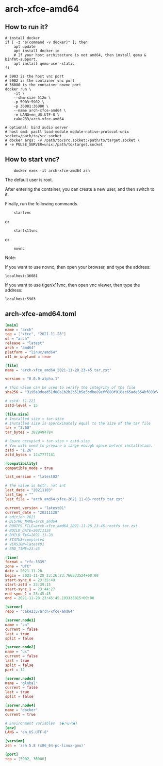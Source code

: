 # arch-xfce-amd64

## How to run it?

```shell
# install docker
if [ -z "$(command -v docker)" ]; then
    apt update
    apt install docker.io
    # If your host architecture is not amd64, then install qemu & binfmt-support.
    apt install qemu-user-static
fi

# 5903 is the host vnc port
# 5902 is the container vnc port
# 36080 is the container novnc port
docker run \
    -it \
    --shm-size 512m \
    -p 5903:5902 \
    -p 36081:36080 \
    --name arch-xfce-amd64 \
    -e LANG=en_US.UTF-8 \
    cake233/arch-xfce-amd64

# optional: bind audio server
# host cmd: pactl load-module module-native-protocol-unix socket=/path/to/src.socket
# docker args: -v /path/to/src.socket:/path/to/target.socket \
# -e PULSE_SERVER=unix:/path/to/target.socket

```

## How to start vnc?

```shell
    docker exex -it arch-xfce-amd64 zsh
```

The default user is root.

After entering the container, you can create a new user, and then switch to it.

Finally, run the following commands.

```shell
    startvnc
```

or

```shell
    startx11vnc
```

or

```shell
    novnc
```

Note:

If you want to use novnc, then open your browser, and type the address:

```
localhost:36081
```

If you want to use tiger/x11vnc, then open vnc viewer, then type the address:

```
localhost:5903
```

## arch-xfce-amd64.toml

```toml
[main]
name = "arch"
tag = ["xfce", "2021-11-28"]
os = "arch"
release = "latest"
arch = "amd64"
platform = "linux/amd64"
x11_or_wayland = true

[file]
name = "arch-xfce_amd64_2021-11-28_23-45.tar.zst"

version = "0.0.0-alpha.1"

# This value can be used to verify the integrity of the file
sha256 = "3195e8deed51d88a1b2b2c51b5e5bdbe89eff808f018ac65ade554bf808f48dc"

# zstd: [1-22]
zstd-level = 15

[file.size]
# Installed size ≈ tar-size
# Installed size is approximately equal to the size of the tar file
tar = "3.6G"
tar_bytes = 3829494784

# Space occupied ≈ tar-size + zstd-size
# You will need to prepare a large enough space before installation.
zstd = "1.2G"
zstd_bytes = 1247777181

[compatibility]
compatible_mode = true

last_version = "latest02"

# The value is &str, not int
last_date = "20211103"
last_tag = ""
last_file = "arch_amd64+xfce-2021_11-03-rootfs.tar.zst"

current_version = "latest01"
current_date = "20211128"
# edition 2021
# DISTRO_NAME=arch_amd64
# ROOTFS_FILE=arch-xfce_amd64_2021-11-28_23-45-rootfs.tar.zst
# BUILD_DATE=20211128
# BUILD_TAG=2021-11-28
# STATUS=completed
# VERSION=latest01
# END_TIME=23:45

[time]
format = "rfc-3339"
zone = "UTC"
date = 2021-11-28
begin = 2021-11-28 23:26:23.766533524+00:00
start-sync_0 = 23:35:49
start-zstd = 23:39:15
start-sync_1 = 23:44:27
end-sync_1 = 23:45:45
end = 2021-11-28 23:45:45.193335815+00:00

[server]
repo = "cake233/arch-xfce-amd64"

[server.node1]
name = "cn"
current = false
last = true
split = false

[server.node2]
name = "us"
current = false
last = true
split = false
part = 12

[server.node3]
name = "global"
current = false
last = true
split = false

[server.node4]
name = "docker"
current = true

# Environment variables  (●＞ω＜●)
[env]
LANG = "en_US.UTF-8"

[version]
zsh = 'zsh 5.8 (x86_64-pc-linux-gnu)'

[port]
tcp = [5902, 36080]
```

